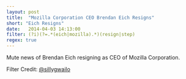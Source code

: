 ```yaml
---
layout: post
title:  "Mozilla Corporation CEO Brendan Eich Resigns"
short: "Eich Resigns"
date:   2014-04-03 14:13:00
filter: (?i)(?=.*(eich|mozilla).*)(resign|step)
regex: true
---
```


Mute news of Brendan Eich resigning as CEO of Mozilla Corporation.

Filter Credit: [@sillygwailo](https://twitter.com/sillygwailo)
